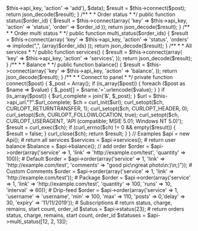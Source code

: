 <?php
class Api {
    // API URL
    public $api_url = 'http://azepanel.com/api/v1'; 

    // Your API key
    public $api_key = ''; 

    /**
     *
     * Add Order
     *
     */
    public function add_order($data) { 
        $post = array_merge(array('key' => $this->api_key, 'action' => 'add'), $data);
        $result = $this->connect($post);
        return json_decode($result);
    }

    /**
     *
     * Order status
     *
     */
    public function status($order_id) { 
        $result = $this->connect(array(
            'key'    => $this->api_key,
            'action' => 'status',
            'order'  => $order_id
        ));
        return json_decode($result);
    }

    /**
     *
     * Order multi status
     *
     */

    public function multi_status($order_ids) { 
        $result = $this->connect(array(
            'key'        => $this->api_key,
            'action'     => 'status',
            'orders'     => implode(",", (array)$order_ids)
        ));
        return json_decode($result);
    }


    /**
     *
     * All services
     *
     */
    public function services() { 
        $result = $this->connect(array(
            'key'     => $this->api_key,
            'action'  => 'services',
        ));
        return json_decode($result);
    }

    /**
     *
     * Balance
     *
     */
    public function balance() { 
        $result = $this->connect(array(
            'key'     => $this->api_key,
            'action'  => 'balance',
        ));
        return json_decode($result);
    }

    /**
     *
     * Connect to panel
     *
     */
    private function connect($post) {
        $_post = Array();

        if (is_array($post)) {
          foreach ($post as $name => $value) {
            $_post[] = $name.'='.urlencode($value);
          }
        }

        if (is_array($post)) {
          $url_complete = join('&', $_post);
        }
        $url = $this->api_url."?".$url_complete;

        $ch = curl_init($url);
        curl_setopt($ch, CURLOPT_RETURNTRANSFER, 1);
        curl_setopt($ch, CURLOPT_HEADER, 0);
        curl_setopt($ch, CURLOPT_FOLLOWLOCATION, true);
        curl_setopt($ch, CURLOPT_USERAGENT, 'API (compatible; MSIE 5.01; Windows NT 5.0)');
        $result = curl_exec($ch);
        if (curl_errno($ch) != 0 && empty($result)) {
          $result = false;
        }
        curl_close($ch);
        return $result;
    }

}

// Examples

$api = new Api();

# return all services
$services = $api->services(); 

# return user balance
$balance = $api->balance(); 


// add order

$order = $api->order(array('service' => 1, 'link' => 'http://example.com/test', 'quantity' => 100)); # Default

$order = $api->order(array('service' => 1, 'link' => 'http://example.com/test', 'comments' => "good pic\ngreat photo\n:)\n;)")); # Custom Comments

$order = $api->order(array('service' => 1, 'link' => 'http://example.com/test')); # Package

$order = $api->order(array('service' => 1, 'link' => 'http://example.com/test', 'quantity' => 100, 'runs' => 10, 'interval' => 60)); # Drip-feed

$order = $api->order(array('service' => 1, 'username' => 'username', 'min' => 100, 'max' => 110, 'posts' => 0,'delay' => 30, 'expiry' => '11/11/2019')); # Subscriptions

# return status, charge, remains, start count, order_id
$status = $api->status(23); 

# return orders status, charge, remains, start count, order_id
$statuses = $api->multi_status([12, 2, 13]); 
